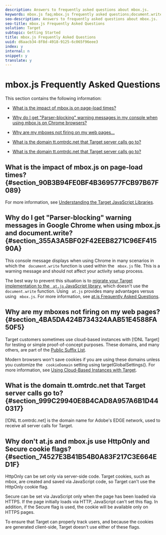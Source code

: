 ```yaml
---
description: Answers to frequently asked questions about mbox.js.
keywords: mbox.js faq;mbox.js frequently asked questions;document.write;tt.omtrdc.net;parser blocking
seo-description: Answers to frequently asked questions about mbox.js.
seo-title: mbox.js Frequently Asked Questions
solution: Target
subtopic: Getting Started
title: mbox.js Frequently Asked Questions
uuid: d6aacb34-8f8d-4918-9125-6c065f96eee3
index: y
internal: n
snippet: y
translate: y
---
```


# mbox.js Frequently Asked Questions

This section contains the following information: 


* [ What is the impact of mbox.js on page-load times?](../../../c_seting_up_target/c_implementing_target/t_mbox_download/c_mboxjs-frequently-asked-questions.md#section_90B3B94FE0BF4B369577FCB97B67F089) 

* [ Why do I get "Parser-blocking" warning messages in my console when using mbox.js on Chrome browsers?](../../../c_seting_up_target/c_implementing_target/t_mbox_download/c_mboxjs-frequently-asked-questions.md#section_355A3A5BF02F42EEB8271C96EF41590A) 

* [ Why are my mboxes not firing on my web pages...](../../../c_seting_up_target/c_implementing_target/t_mbox_download/c_mboxjs-frequently-asked-questions.md#section_4BA5DA424B734324AAB51E4588FA50F5) 

* [ What is the domain tt.omtrdc.net that Target server calls go to?](../../../c_seting_up_target/c_implementing_target/t_mbox_download/c_mboxjs-frequently-asked-questions.md#section_999C29940E8B4CAD8A957A6B1D440317) 

* [ What is the domain tt.omtrdc.net that Target server calls go to?](../../../c_seting_up_target/c_implementing_target/t_mbox_download/c_mboxjs-frequently-asked-questions.md#section_999C29940E8B4CAD8A957A6B1D440317) 



## What is the impact of mbox.js on page-load times? {#section_90B3B94FE0BF4B369577FCB97B67F089}

For more information, see [ Understanding the Target JavaScript Libraries](../../../c_seting_up_target/c_implementing_target/c_target-implement.md#concept_60B748DE4293488F917E8F1FA4C7E9EB). 

## Why do I get "Parser-blocking" warning messages in Google Chrome when using mbox.js and document.write? {#section_355A3A5BF02F42EEB8271C96EF41590A}

This console message displays when using Chrome in many scenarios in which the ` document.write` function is used within the ` mbox.js` file. This is a warning message and should not affect your activity setup process. 

The best way to prevent this situation is to [migrate your Target implementation to the ` at.js` JavaScript library](../../../c_seting_up_target/c_implementing_target/c_target-atjs-implementation/t_target-migrate-atjs.md#task_DE55DCE9AC2F49728395665DE1B1E6EA), which doesn't use the ` document.write` function. Using ` at.js` provides many advantages versus using ` mbox.js`. For more information, see [ at.js Frequently Asked Questions](../../../c_seting_up_target/c_implementing_target/c_target-atjs-implementation/c_target-atjs-faq.md#concept_D6EFE8D84A06476DB5ABD494D7E8C769). 

## Why are my mboxes not firing on my web pages? {#section_4BA5DA424B734324AAB51E4588FA50F5}

Target customers sometimes use cloud-based instances with [!DNL  Target] for testing or simple proof-of-concept purposes. These domains, and many others, are part of the [ Public Suffix List](https://publicsuffix.org/list/public_suffix_list.dat). 

Modern browsers won't save cookies if you are using these domains unless you customize the ` cookieDomain` setting using targetGlobalSettings(). For more information, see [ Using Cloud-Based Instances with Target](../../../c_seting_up_target/c_implementing_target/c_targeting-using-cloud-based-instances.md#concept_A2077766948F4EA081CE592D8998F566). 

## What is the domain tt.omtrdc.net that Target server calls go to? {#section_999C29940E8B4CAD8A957A6B1D440317}

[!DNL  tt.omtrdc.net] is the domain name for Adobe's EDGE network, used to receive all server calls for Target. 

## Why don't at.js and mbox.js use HttpOnly and Secure cookie flags? {#section_74527E3B41B54B0A83F217C3E664ED1F}

HttpOnly can be set only via server-side code. Target cookies, such as mbox, are created and saved via JavaScript code, so Target can't use the HttpOnly cookie flag. 

Secure can be set via JavaScript only when the page has been loaded via HTTPS. If the page initially loads via HTTP, JavaScript can't set this flag. In addition, if the Secure flag is used, the cookie will be available only on HTTPS pages. 

To ensure that Target can properly track users, and because the cookies are generated client-side, Target doesn't use either of these flags. 
